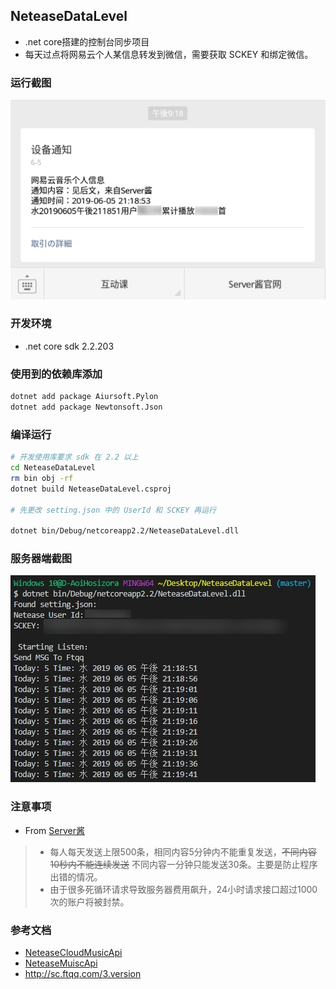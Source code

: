 ## NeteaseDataLevel

+ .net core搭建的控制台同步项目
+ 每天过点将网易云个人某信息转发到微信，需要获取 SCKEY 和绑定微信。

### 运行截图

![demo_Wechat](demo_Wechat.jpg)

### 开发环境
+ .net core sdk 2.2.203

### 使用到的依赖库添加
```bash
dotnet add package Aiursoft.Pylon
dotnet add package Newtonsoft.Json
```

### 编译运行
```bash
# 开发使用库要求 sdk 在 2.2 以上
cd NeteaseDataLevel
rm bin obj -rf
dotnet build NeteaseDataLevel.csproj

# 先更改 setting.json 中的 UserId 和 SCKEY 再运行

dotnet bin/Debug/netcoreapp2.2/NeteaseDataLevel.dll
```

### 服务器端截图

![demo_Server](demo_Server.jpg)

### 注意事项
+ From [Server酱](http://sc.ftqq.com/3.version)
> + 每人每天发送上限500条，相同内容5分钟内不能重复发送，~~不同内容10秒内不能连续发送~~ 不同内容一分钟只能发送30条。主要是防止程序出错的情况。
> + 由于很多死循环请求导致服务器费用飙升，24小时请求接口超过1000次的账户将被封禁。

### 参考文档
+ [NeteaseCloudMusicApi](https://github.com/Binaryify/NeteaseCloudMusicApi)
+ [NeteaseMuiscApi](https://github.com/GEEKiDoS/NeteaseMuiscApi)
+ http://sc.ftqq.com/3.version